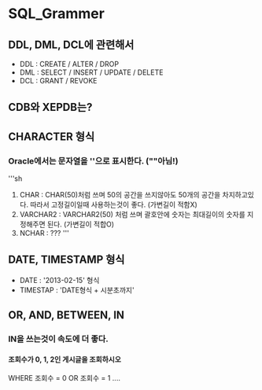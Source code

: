 # SQL_Grammer

## DDL, DML, DCL에 관련해서
- DDL : CREATE / ALTER / DROP
- DML : SELECT / INSERT / UPDATE / DELETE
- DCL : GRANT / REVOKE

## CDB와 XEPDB는?

## CHARACTER 형식

### Oracle에서는 문자열을 ''으로 표시한다. (""아님!)

'''sh
1) CHAR : CHAR(50)처럼 쓰며 50의 공간을 쓰지않아도 50개의 공간을 차지하고있다. 따라서 고정길이일때 사용하는것이 좋다. (가변길이 적함X)
2) VARCHAR2 : VARCHAR2(50) 처럼 쓰며 괄호안에 숫자는 최대길이의 숫자를 지정해주면 된다. (가변길이 적합O)
3) NCHAR : ???
'''

## DATE, TIMESTAMP 형식
- DATE : '2013-02-15' 형식
- TIMESTAP : 'DATE형식 + 시분초까지'

## OR, AND, BETWEEN, IN
### IN을 쓰는것이 속도에 더 좋다. 

#### 조회수가 0, 1, 2인 게시글을 조회하시오
WHERE 조회수 = 0 OR 조회수 = 1 ....
